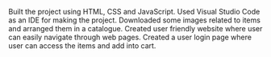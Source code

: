 Built the project using HTML, CSS and JavaScript.
Used Visual Studio Code as an IDE for making the project.
Downloaded some images related to items and arranged them in a catalogue. Created user friendly website where user can easily navigate through web pages. 
Created a user login page where user can access the items and add into cart.
